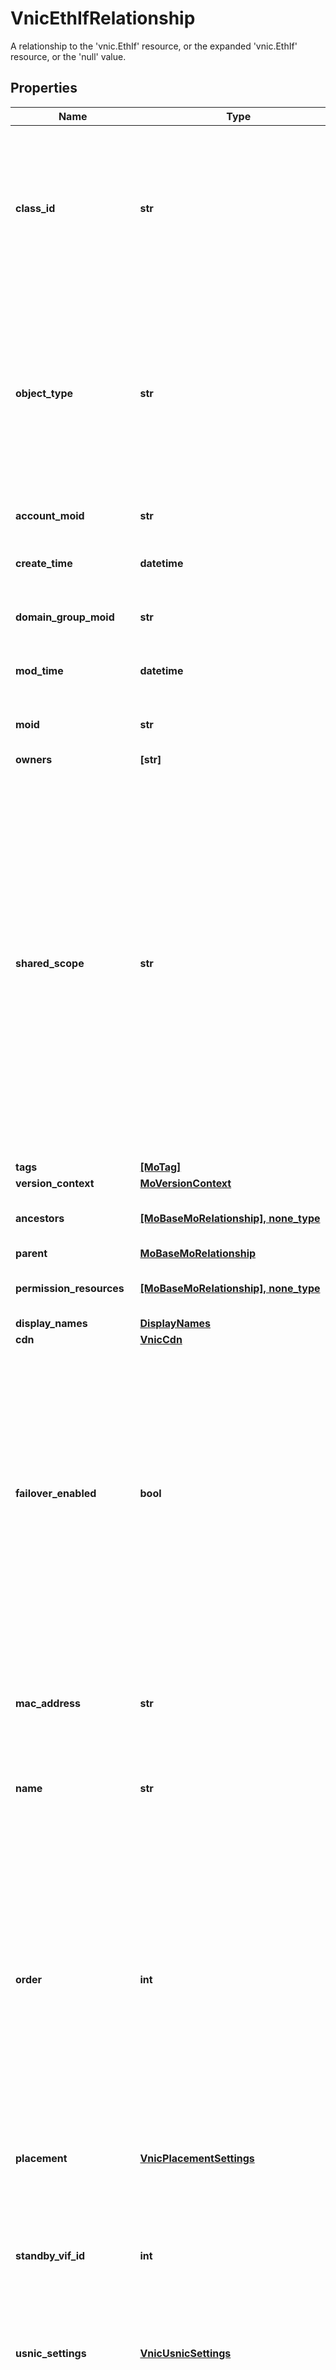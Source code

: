 # VnicEthIfRelationship

A relationship to the 'vnic.EthIf' resource, or the expanded 'vnic.EthIf' resource, or the 'null' value.
## Properties
Name | Type | Description | Notes
------------ | ------------- | ------------- | -------------
**class_id** | **str** | The concrete type of this complex type. Its value must be the same as the &#39;objectType&#39; property. The OpenAPI document references this property as a discriminator value. | [readonly] 
**object_type** | **str** | The fully-qualified type of this managed object, i.e. the class name. This property is optional. The ObjectType is implied from the URL path. If specified, the value of objectType must match the class name specified in the URL path. | [readonly] defaults to nulltype.Null
**account_moid** | **str** | The Account ID for this managed object. | [optional] [readonly] 
**create_time** | **datetime** | The time when this managed object was created. | [optional] [readonly] 
**domain_group_moid** | **str** | The DomainGroup ID for this managed object. | [optional] [readonly] 
**mod_time** | **datetime** | The time when this managed object was last modified. | [optional] [readonly] 
**moid** | **str** | The unique identifier of this Managed Object instance. | [optional] 
**owners** | **[str]** |  | [optional] 
**shared_scope** | **str** | Intersight provides pre-built workflows, tasks and policies to end users through global catalogs. Objects that are made available through global catalogs are said to have a &#39;shared&#39; ownership. Shared objects are either made globally available to all end users or restricted to end users based on their license entitlement. Users can use this property to differentiate the scope (global or a specific license tier) to which a shared MO belongs. | [optional] [readonly] 
**tags** | [**[MoTag]**](MoTag.md) |  | [optional] 
**version_context** | [**MoVersionContext**](MoVersionContext.md) |  | [optional] 
**ancestors** | [**[MoBaseMoRelationship], none_type**](MoBaseMoRelationship.md) | An array of relationships to moBaseMo resources. | [optional] [readonly] 
**parent** | [**MoBaseMoRelationship**](MoBaseMoRelationship.md) |  | [optional] 
**permission_resources** | [**[MoBaseMoRelationship], none_type**](MoBaseMoRelationship.md) | An array of relationships to moBaseMo resources. | [optional] [readonly] 
**display_names** | [**DisplayNames**](DisplayNames.md) |  | [optional] 
**cdn** | [**VnicCdn**](VnicCdn.md) |  | [optional] 
**failover_enabled** | **bool** | Setting this to true esnures that the traffic failsover from one uplink to another auotmatically in case of an uplink failure. It is applicable for Cisco VIC adapters only which are connected to Fabric Interconnect cluster. The uplink if specified determines the primary uplink in case of a failover. | [optional] 
**mac_address** | **str** | The MAC address that is assigned to the vnic based on the MAC pool that has been assigned to the LAN Connectivity Policy. | [optional] [readonly] 
**name** | **str** | Name of the virtual ethernet interface. | [optional] 
**order** | **int** | The order in which the virtual interface is brought up. The order assigned to an interface should be unique for all the Ethernet and Fibre-Channel interfaces on each PCI link on a VIC adapter. The maximum value of PCI order is limited by the number of virtual interfaces (Ethernet and Fibre-Channel) on each PCI link on a VIC adapter. All VIC adapters have a single PCI link except VIC 1385 which has two. | [optional] 
**placement** | [**VnicPlacementSettings**](VnicPlacementSettings.md) |  | [optional] 
**standby_vif_id** | **int** | The Standby VIF Id is applicable for failover enabled vNICS. It should be the same as the channel number of the standby vethernet created on switch in order to set up the standby data path. | [optional] [readonly] 
**usnic_settings** | [**VnicUsnicSettings**](VnicUsnicSettings.md) |  | [optional] 
**vif_id** | **int** | The Vif Id should be same as the channel number of the vethernet created on switch in order to set up the data path. The property is applicable only for FI attached servers where a vethernet is created on the switch for every vNIC. | [optional] [readonly] 
**vmq_settings** | [**VnicVmqSettings**](VnicVmqSettings.md) |  | [optional] 
**eth_adapter_policy** | [**VnicEthAdapterPolicyRelationship**](VnicEthAdapterPolicyRelationship.md) |  | [optional] 
**eth_network_policy** | [**VnicEthNetworkPolicyRelationship**](VnicEthNetworkPolicyRelationship.md) |  | [optional] 
**eth_qos_policy** | [**VnicEthQosPolicyRelationship**](VnicEthQosPolicyRelationship.md) |  | [optional] 
**lan_connectivity_policy** | [**VnicLanConnectivityPolicyRelationship**](VnicLanConnectivityPolicyRelationship.md) |  | [optional] 
**lcp_vnic** | [**VnicEthIfRelationship**](VnicEthIfRelationship.md) |  | [optional] 
**mac_lease** | [**MacpoolLeaseRelationship**](MacpoolLeaseRelationship.md) |  | [optional] 
**mac_pool** | [**MacpoolPoolRelationship**](MacpoolPoolRelationship.md) |  | [optional] 
**profile** | [**PolicyAbstractConfigProfileRelationship**](PolicyAbstractConfigProfileRelationship.md) |  | [optional] 
**sp_vnics** | [**[VnicEthIfRelationship], none_type**](VnicEthIfRelationship.md) | An array of relationships to vnicEthIf resources. | [optional] 
**selector** | **str** | An OData $filter expression which describes the REST resource to be referenced. This field may be set instead of &#39;moid&#39; by clients. 1. If &#39;moid&#39; is set this field is ignored. 1. If &#39;selector&#39; is set and &#39;moid&#39; is empty/absent from the request, Intersight determines the Moid of the resource matching the filter expression and populates it in the MoRef that is part of the object instance being inserted/updated to fulfill the REST request. An error is returned if the filter matches zero or more than one REST resource. An example filter string is: Serial eq &#39;3AA8B7T11&#39;. | [optional] [readonly] 
**link** | **str** | A URL to an instance of the &#39;mo.MoRef&#39; class. | [optional] 
**any string name** | **bool, date, datetime, dict, float, int, list, str, none_type** | any string name can be used but the value must be the correct type | [optional]

[[Back to Model list]](../README.md#documentation-for-models) [[Back to API list]](../README.md#documentation-for-api-endpoints) [[Back to README]](../README.md)


